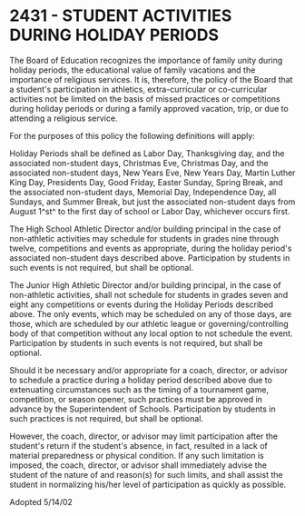 2431 - STUDENT ACTIVITIES DURING HOLIDAY PERIODS
================================================

The Board of Education recognizes the importance of family unity during
holiday periods, the educational value of family vacations and the
importance of religious services. It is, therefore, the policy of the
Board that a student's participation in athletics, extra-curricular or
co-curricular activities not be limited on the basis of missed practices
or competitions during holiday periods or during a family approved
vacation, trip, or due to attending a religious service.

For the purposes of this policy the following definitions will apply:

Holiday Periods shall be defined as Labor Day, Thanksgiving day, and the
associated non-student days, Christmas Eve, Christmas Day, and the
associated non-student days, New Years Eve, New Years Day, Martin Luther
King Day, Presidents Day, Good Friday, Easter Sunday, Spring Break, and
the associated non-student days, Memorial Day, Independence Day, all
Sundays, and Summer Break, but just the associated non-student days from
August 1^st^ to the first day of school or Labor Day, whichever occurs
first.

The High School Athletic Director and/or building principal in the case
of non-athletic activities may schedule for students in grades nine
through twelve, competitions and events as appropriate, during the
holiday period's associated non-student days described above.
Participation by students in such events is not required, but shall be
optional.

The Junior High Athletic Director and/or building principal, in the case
of non-athletic activities, shall not schedule for students in grades
seven and eight any competitions or events during the Holiday Periods
described above. The only events, which may be scheduled on any of those
days, are those, which are scheduled by our athletic league or
governing/controlling body of that competition without any local option
to not schedule the event. Participation by students in such events is
not required, but shall be optional.

Should it be necessary and/or appropriate for a coach, director, or
advisor to schedule a practice during a holiday period described above
due to extenuating circumstances such as the timing of a tournament
game, competition, or season opener, such practices must be approved in
advance by the Superintendent of Schools. Participation by students in
such practices is not required, but shall be optional.

However, the coach, director, or advisor may limit participation after
the student's return if the student's absence, in fact, resulted in a
lack of material preparedness or physical condition. If any such
limitation is imposed, the coach, director, or advisor shall immediately
advise the student of the nature of and reason(s) for such limits, and
shall assist the student in normalizing his/her level of participation
as quickly as possible.

Adopted 5/14/02
